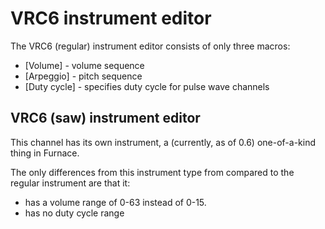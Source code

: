 # VRC6 instrument editor

The VRC6 (regular) instrument editor consists of only three macros:

- [Volume] - volume sequence
- [Arpeggio] - pitch sequence
- [Duty cycle] - specifies duty cycle for pulse wave channels

## VRC6 (saw) instrument editor

This channel has its own instrument, a (currently, as of 0.6) one-of-a-kind thing in Furnace.

The only differences from this instrument type from compared to the regular instrument are that it:
 - has a volume range of 0-63 instead of 0-15.
 - has no duty cycle range
